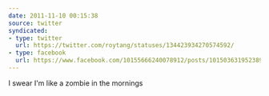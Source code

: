 ```yaml
---
date: 2011-11-10 00:15:38
source: twitter
syndicated:
- type: twitter
  url: https://twitter.com/roytang/statuses/134423934270574592/
- type: facebook
  url: https://www.facebook.com/10155666240078912/posts/10150363195238912
---
```


I swear I'm like a zombie in the mornings